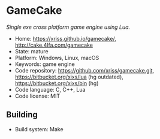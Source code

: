 # GameCake

_Single exe cross platform game engine using Lua._

- Home: https://xriss.github.io/gamecake/, http://cake.4lfa.com/gamecake
- State: mature
- Platform: Windows, Linux, macOS
- Keywords: game engine
- Code repository: https://github.com/xriss/gamecake.git, https://bitbucket.org/xixs/lua (hg outdated), https://bitbucket.org/xixs/bin (hg)
- Code language: C, C++, Lua
- Code license: MIT

## Building

- Build system: Make
